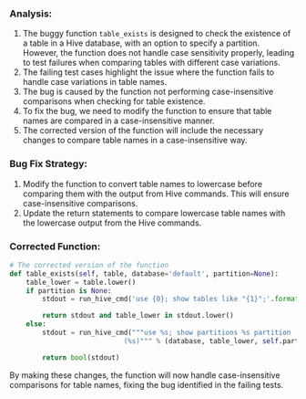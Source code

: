 ### Analysis:
1. The buggy function `table_exists` is designed to check the existence of a table in a Hive database, with an option to specify a partition. However, the function does not handle case sensitivity properly, leading to test failures when comparing tables with different case variations.
2. The failing test cases highlight the issue where the function fails to handle case variations in table names.
3. The bug is caused by the function not performing case-insensitive comparisons when checking for table existence.
4. To fix the bug, we need to modify the function to ensure that table names are compared in a case-insensitive manner.
5. The corrected version of the function will include the necessary changes to compare table names in a case-insensitive way.

### Bug Fix Strategy:
1. Modify the function to convert table names to lowercase before comparing them with the output from Hive commands. This will ensure case-insensitive comparisons.
2. Update the return statements to compare lowercase table names with the lowercase output from the Hive commands.

### Corrected Function:
```python
# The corrected version of the function
def table_exists(self, table, database='default', partition=None):
    table_lower = table.lower()
    if partition is None:
        stdout = run_hive_cmd('use {0}; show tables like "{1}";'.format(database, table_lower))

        return stdout and table_lower in stdout.lower()
    else:
        stdout = run_hive_cmd("""use %s; show partitions %s partition
                            (%s)""" % (database, table_lower, self.partition_spec(partition)))

        return bool(stdout)
```

By making these changes, the function will now handle case-insensitive comparisons for table names, fixing the bug identified in the failing tests.